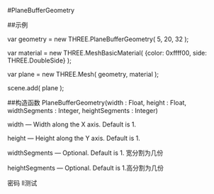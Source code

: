 #PlaneBufferGeometry

##示例

var geometry = new THREE.PlaneBufferGeometry( 5, 20, 32 );

var material = new THREE.MeshBasicMaterial( {color: 0xffff00, side: THREE.DoubleSide} );

var plane = new THREE.Mesh( geometry, material );

scene.add( plane );

##构造函数
PlaneBufferGeometry(width : Float, height : Float, widthSegments : Integer, heightSegments : Integer)

width — Width along the X axis. Default is 1.

height — Height along the Y axis. Default is 1.

widthSegments — Optional. Default is 1. 宽分割为几份

heightSegments — Optional. Default is 1.高分割为几份


密码 ll测试